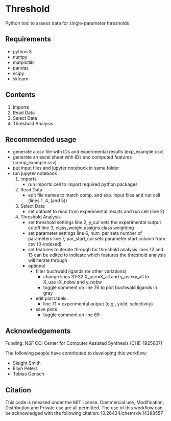 # Threshold
Python tool to assess data for single-parameter thresholds

## Requirements
- python 3
- numpy
- matplotlib
- pandas
- scipy
- sklearn

## Contents
1. Imports
2. Read Data
3. Select Data
4. Threshold Analysis

## Recommended usage
- generate a csv file with IDs and experimental results (exp_example.csv)
- generate an excel sheet with IDs and computed features (comp_example.csv)
- put input files and jupyter notebook in same folder
- run jupyter notebook
	1. Imports
		- run imports cell to import required python packages
	2. Read Data
		- edit file names to match comp. and exp. input files and run cell
			(lines 1, 4, (and 5))
	3. Select Data
		- set dataset to read from experimental results and run cell
			(line 2)
	4. Threshold Analysis
		- set threshold settings 
			line 2, y_cut sets the experimental output cutoff
			line 3, class_weight assigns class weighting 
		- set parameter settings 
			line 6, num_par sets number of parameters
			line 7, par_start_col sets parameter start column from csv (0-indexed)
		- set features to iterate through for threshold analysis
			lines 12 and 13 can be edited to indicate which features the threshold analysis will iterate through
		- optional
			- filter buchwald ligands (or other variations)
				- change lines 31-32 X_use=X_all and y_use=y_all to X_use=X_nobw and y_nobw
				- toggle comment on line 76 to plot buchwald ligands in gray
			- edit plot labels
				- line 71 = experimental output (e.g., yield, selectivity)
			- save plots 
				- toggle comment on line 89
				
## Acknowledgements 
Funding: NSF CCI Center for Computer Assisted Synthesis (CHE-1925607)

The following people have contributed to developing this workflow:
- Sleight Smith
- Ellyn Peters
- Tobias Gensch

## Citation
This code is released under the MIT license. Commercial use, Modification, Distribution and Private use are all permitted. 
The use of this workflow can be acknowledged with the following citation: 10.26434/chemrxiv.14388557 
